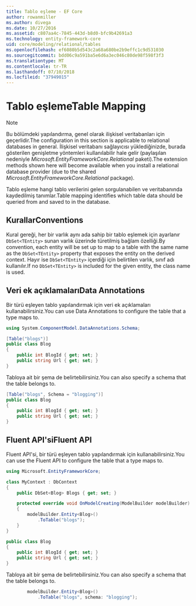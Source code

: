 ```yaml
---
title: Tablo eşleme - EF Core
author: rowanmiller
ms.author: divega
ms.date: 10/27/2016
ms.assetid: c807aa4c-7845-443d-b8d0-bfc9b42691a3
ms.technology: entity-framework-core
uid: core/modeling/relational/tables
ms.openlocfilehash: ef6080b5d543c2a68a680be2b9effc1c9d531030
ms.sourcegitcommit: bdd06c9a591ba5e6d6a3ec046c80de98f598f3f3
ms.translationtype: MT
ms.contentlocale: tr-TR
ms.lasthandoff: 07/10/2018
ms.locfileid: "37949015"
---
```

# <a name="table-mapping"></a><span data-ttu-id="0501a-102">Tablo eşleme</span><span class="sxs-lookup"><span data-stu-id="0501a-102">Table Mapping</span></span>

> [!NOTE]  
> <span data-ttu-id="0501a-103">Bu bölümdeki yapılandırma, genel olarak ilişkisel veritabanları için geçerlidir.</span><span class="sxs-lookup"><span data-stu-id="0501a-103">The configuration in this section is applicable to relational databases in general.</span></span> <span data-ttu-id="0501a-104">İlişkisel veritabanı sağlayıcısı yüklediğinizde, burada gösterilen genişletme yöntemleri kullanılabilir hale gelir (paylaşılan nedeniyle *Microsoft.EntityFrameworkCore.Relational* paketi).</span><span class="sxs-lookup"><span data-stu-id="0501a-104">The extension methods shown here will become available when you install a relational database provider (due to the shared *Microsoft.EntityFrameworkCore.Relational* package).</span></span>

<span data-ttu-id="0501a-105">Tablo eşleme hangi tablo verilerini gelen sorgulanabilen ve veritabanında kaydedilmiş tanımlar.</span><span class="sxs-lookup"><span data-stu-id="0501a-105">Table mapping identifies which table data should be queried from and saved to in the database.</span></span>

## <a name="conventions"></a><span data-ttu-id="0501a-106">Kurallar</span><span class="sxs-lookup"><span data-stu-id="0501a-106">Conventions</span></span>

<span data-ttu-id="0501a-107">Kural gereği, her bir varlık aynı ada sahip bir tablo eşlemek için ayarlanır `DbSet<TEntity>` sunan varlık üzerinde türetilmiş bağlam özelliği.</span><span class="sxs-lookup"><span data-stu-id="0501a-107">By convention, each entity will be set up to map to a table with the same name as the `DbSet<TEntity>` property that exposes the entity on the derived context.</span></span> <span data-ttu-id="0501a-108">Hayır ise `DbSet<TEntity>` içerdiği için belirtilen varlık, sınıf adı kullanılır.</span><span class="sxs-lookup"><span data-stu-id="0501a-108">If no `DbSet<TEntity>` is included for the given entity, the class name is used.</span></span>

## <a name="data-annotations"></a><span data-ttu-id="0501a-109">Veri ek açıklamaları</span><span class="sxs-lookup"><span data-stu-id="0501a-109">Data Annotations</span></span>

<span data-ttu-id="0501a-110">Bir türü eşleyen tablo yapılandırmak için veri ek açıklamaları kullanabilirsiniz.</span><span class="sxs-lookup"><span data-stu-id="0501a-110">You can use Data Annotations to configure the table that a type maps to.</span></span>

``` csharp
using System.ComponentModel.DataAnnotations.Schema;
```
``` csharp
[Table("blogs")]
public class Blog
{
    public int BlogId { get; set; }
    public string Url { get; set; }
}
```

<span data-ttu-id="0501a-111">Tabloya ait bir şema de belirtebilirsiniz.</span><span class="sxs-lookup"><span data-stu-id="0501a-111">You can also specify a schema that the table belongs to.</span></span>

``` csharp
[Table("blogs", Schema = "blogging")]
public class Blog
{
    public int BlogId { get; set; }
    public string Url { get; set; }
}
```

## <a name="fluent-api"></a><span data-ttu-id="0501a-112">Fluent API'si</span><span class="sxs-lookup"><span data-stu-id="0501a-112">Fluent API</span></span>

<span data-ttu-id="0501a-113">Fluent API'si, bir türü eşleyen tablo yapılandırmak için kullanabilirsiniz.</span><span class="sxs-lookup"><span data-stu-id="0501a-113">You can use the Fluent API to configure the table that a type maps to.</span></span>

``` csharp
using Microsoft.EntityFrameworkCore;
```
``` csharp
class MyContext : DbContext
{
    public DbSet<Blog> Blogs { get; set; }

    protected override void OnModelCreating(ModelBuilder modelBuilder)
    {
        modelBuilder.Entity<Blog>()
            .ToTable("blogs");
    }
}

public class Blog
{
    public int BlogId { get; set; }
    public string Url { get; set; }
}
```

<span data-ttu-id="0501a-114">Tabloya ait bir şema de belirtebilirsiniz.</span><span class="sxs-lookup"><span data-stu-id="0501a-114">You can also specify a schema that the table belongs to.</span></span>

<!-- [!code-csharp[Main](samples/core/relational/Modeling/FluentAPI/Samples/Relational/TableAndSchema.cs?highlight=2)] -->
``` csharp
        modelBuilder.Entity<Blog>()
            .ToTable("blogs", schema: "blogging");
```
